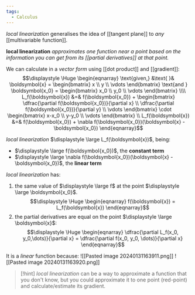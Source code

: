 ```yaml
---
tags:
  - Calculus
---
```

*local linearization* generalises the idea of [[tangent plane]] to *any* [[multivariable function]].

**local linearization** *approximates one function near a point based on the information you can get from its [[partial derivatives]] at that point.*

We can calculate in a *vector form* using [[dot product]] and [[gradient]]:
$$\displaystyle \Huge \begin{eqnarray} 
\text{given,} &\text{ }&
\boldsymbol{x} = \begin{bmatrix}  x \\ y \\ \vdots \end{bmatrix} 
\text{and } 
\boldsymbol{x_0} = \begin{bmatrix}  x_0 \\ y_0 \\ \vdots \end{bmatrix}
\\\\
L_f(\boldsymbol{x}) &=&
f(\boldsymbol{x_0}) +
\begin{bmatrix}  
\dfrac{\partial f(\boldsymbol{x_0})}{\partial x} \\
\dfrac{\partial f(\boldsymbol{x_0})}{\partial y} \\
\vdots
\end{bmatrix}
\cdot
\begin{bmatrix}  
x-x_0 \\
y-y_0 \\
\vdots
\end{bmatrix} 
\\
L_f(\boldsymbol{x}) &=& 
f(\boldsymbol{x_0}) +
\nabla f(\boldsymbol{x_0})(\boldsymbol{x} - \boldsymbol{x_0})
\end{eqnarray}$$

*local linearization* $\displaystyle \large L_f(\boldsymbol{x})$, being:
- $\displaystyle \large f(\boldsymbol{x_0})$, the **constant term**
- $\displaystyle \large \nabla f(\boldsymbol{x_0})(\boldsymbol{x} - \boldsymbol{x_0})$, the **linear term**

*local linearization* has:
1. the same value of $\displaystyle \large f$ at the point $\displaystyle \large \boldsymbol{x_0}$.
$$\displaystyle \Huge \begin{eqnarray} 
f(\boldsymbol{x}) = L_f(\boldsymbol{x})
\end{eqnarray}$$
2. the partial derivatives are equal on the point $\displaystyle \large \boldsymbol{x}$:
$$\displaystyle \Huge \begin{eqnarray} 
\dfrac{\partial L_f(x_0, y_0,\dots)}{\partial x} = 
\dfrac{\partial f(x_0, y_0, \dots)}{\partial x} 
\end{eqnarray}$$

It is a *linear* function because:
![[Pasted image 20240131163911.png]]
![[Pasted image 20240131163920.png]]

>[!hint] 
>*local linearization* can be a way to approximate a function that you don't know, but you could approximate it to one point (red-point) and calculate/estimate its gradient.
>

